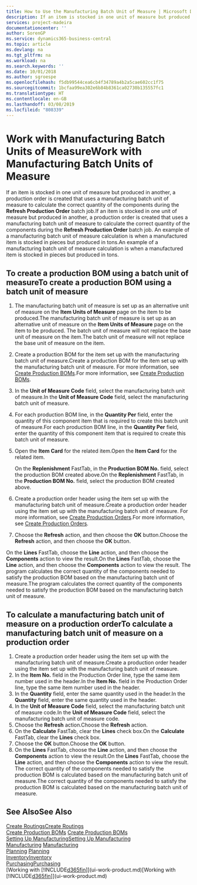 ```yaml
---
title: How to Use the Manufacturing Batch Unit of Measure | Microsoft Docs
description: If an item is stocked in one unit of measure but produced in another, then the production order must be use a manufacturing batch unit of measure to calculate the correct quantity of components. An example of a manufacturing batch unit of measure calculation is when a manufactured item is stocked in pieces but produced in tons.
services: project-madeira
documentationcenter: ''
author: SorenGP
ms.service: dynamics365-business-central
ms.topic: article
ms.devlang: na
ms.tgt_pltfrm: na
ms.workload: na
ms.search.keywords: ''
ms.date: 10/01/2018
ms.author: sgroespe
ms.openlocfilehash: f5db99544cea6cb4f34789a4b2a5cae602cc1f75
ms.sourcegitcommit: 1bcfaa99ea302e6b84b8361ca02730b135557fc1
ms.translationtype: HT
ms.contentlocale: en-GB
ms.lasthandoff: 03/08/2019
ms.locfileid: "808339"
---
```

# <a name="work-with-manufacturing-batch-units-of-measure"></a><span data-ttu-id="57bcf-104">Work with Manufacturing Batch Units of Measure</span><span class="sxs-lookup"><span data-stu-id="57bcf-104">Work with Manufacturing Batch Units of Measure</span></span>
<span data-ttu-id="57bcf-105">If an item is stocked in one unit of measure but produced in another, a production order is created that uses a manufacturing batch unit of measure to calculate the correct quantity of the components during the **Refresh Production Order** batch job.</span><span class="sxs-lookup"><span data-stu-id="57bcf-105">If an item is stocked in one unit of measure but produced in another, a production order is created that uses a manufacturing batch unit of measure to calculate the correct quantity of the components during the **Refresh Production Order** batch job.</span></span> <span data-ttu-id="57bcf-106">An example of a manufacturing batch unit of measure calculation is when a manufactured item is stocked in pieces but produced in tons.</span><span class="sxs-lookup"><span data-stu-id="57bcf-106">An example of a manufacturing batch unit of measure calculation is when a manufactured item is stocked in pieces but produced in tons.</span></span>  

## <a name="to-create-a-production-bom-using-a-batch-unit-of-measure"></a><span data-ttu-id="57bcf-107">To create a production BOM using a batch unit of measure</span><span class="sxs-lookup"><span data-stu-id="57bcf-107">To create a production BOM using a batch unit of measure</span></span>  
1.  <span data-ttu-id="57bcf-108">The manufacturing batch unit of measure is set up as an alternative unit of measure on the **Item Units of Measure** page on the item to be produced.</span><span class="sxs-lookup"><span data-stu-id="57bcf-108">The manufacturing batch unit of measure is set up as an alternative unit of measure on the **Item Units of Measure** page on the item to be produced.</span></span> <span data-ttu-id="57bcf-109">The batch unit of measure will not replace the base unit of measure on the item.</span><span class="sxs-lookup"><span data-stu-id="57bcf-109">The batch unit of measure will not replace the base unit of measure on the item.</span></span>  
2.  <span data-ttu-id="57bcf-110">Create a production BOM for the item set up with the manufacturing batch unit of measure.</span><span class="sxs-lookup"><span data-stu-id="57bcf-110">Create a production BOM for the item set up with the manufacturing batch unit of measure.</span></span> <span data-ttu-id="57bcf-111">For more information, see [Create Production BOMs](production-how-to-create-production-boms.md).</span><span class="sxs-lookup"><span data-stu-id="57bcf-111">For more information, see [Create Production BOMs](production-how-to-create-production-boms.md).</span></span>  
3.  <span data-ttu-id="57bcf-112">In the **Unit of Measure Code** field, select the manufacturing batch unit of measure.</span><span class="sxs-lookup"><span data-stu-id="57bcf-112">In the **Unit of Measure Code** field, select the manufacturing batch unit of measure.</span></span>  
4.  <span data-ttu-id="57bcf-113">For each production BOM line, in the **Quantity Per** field, enter the quantity of this component item that is required to create this batch unit of measure.</span><span class="sxs-lookup"><span data-stu-id="57bcf-113">For each production BOM line, in the **Quantity Per** field, enter the quantity of this component item that is required to create this batch unit of measure.</span></span>  
5.  <span data-ttu-id="57bcf-114">Open the **Item Card** for the related item.</span><span class="sxs-lookup"><span data-stu-id="57bcf-114">Open the **Item Card** for the related item.</span></span>  

    <span data-ttu-id="57bcf-115">On the **Replenishment** FastTab, in the **Production BOM No.** field, select the production BOM created above.</span><span class="sxs-lookup"><span data-stu-id="57bcf-115">On the **Replenishment** FastTab, in the **Production BOM No.** field, select the production BOM created above.</span></span>  
6.  <span data-ttu-id="57bcf-116">Create a production order header using the item set up with the manufacturing batch unit of measure.</span><span class="sxs-lookup"><span data-stu-id="57bcf-116">Create a production order header using the item set up with the manufacturing batch unit of measure.</span></span> <span data-ttu-id="57bcf-117">For more information, see [Create Production Orders](production-how-to-create-production-orders.md).</span><span class="sxs-lookup"><span data-stu-id="57bcf-117">For more information, see [Create Production Orders](production-how-to-create-production-orders.md).</span></span>  
7.  <span data-ttu-id="57bcf-118">Choose the **Refresh** action, and then choose  the **OK** button.</span><span class="sxs-lookup"><span data-stu-id="57bcf-118">Choose the **Refresh** action, and then choose  the **OK** button.</span></span>  

<span data-ttu-id="57bcf-119">On the **Lines** FastTab, choose the **Line** action, and then choose the **Components** action to view the result.</span><span class="sxs-lookup"><span data-stu-id="57bcf-119">On the **Lines** FastTab, choose the **Line** action, and then choose the **Components** action to view the result.</span></span> <span data-ttu-id="57bcf-120">The program calculates the correct quantity of the components needed to satisfy the production BOM based on the manufacturing batch unit of measure.</span><span class="sxs-lookup"><span data-stu-id="57bcf-120">The program calculates the correct quantity of the components needed to satisfy the production BOM based on the manufacturing batch unit of measure.</span></span>  

## <a name="to-calculate-a-manufacturing-batch-unit-of-measure-on-a-production-order"></a><span data-ttu-id="57bcf-121">To calculate a manufacturing batch unit of measure on a production order</span><span class="sxs-lookup"><span data-stu-id="57bcf-121">To calculate a manufacturing batch unit of measure on a production order</span></span>  
1.  <span data-ttu-id="57bcf-122">Create a production order header using the item set up with the manufacturing batch unit of measure.</span><span class="sxs-lookup"><span data-stu-id="57bcf-122">Create a production order header using the item set up with the manufacturing batch unit of measure.</span></span>  
2.  <span data-ttu-id="57bcf-123">In the **Item No.** field in the Production Order line, type the same item number used in the header.</span><span class="sxs-lookup"><span data-stu-id="57bcf-123">In the **Item No.** field in the Production Order line, type the same item number used in the header.</span></span>  
3.  <span data-ttu-id="57bcf-124">In the **Quantity** field, enter the same quantity used in the header.</span><span class="sxs-lookup"><span data-stu-id="57bcf-124">In the **Quantity** field, enter the same quantity used in the header.</span></span>  
4.  <span data-ttu-id="57bcf-125">In the **Unit of Measure Code** field, select the manufacturing batch unit of measure code.</span><span class="sxs-lookup"><span data-stu-id="57bcf-125">In the **Unit of Measure Code** field, select the manufacturing batch unit of measure code.</span></span>  
5.  <span data-ttu-id="57bcf-126">Choose the **Refresh** action.</span><span class="sxs-lookup"><span data-stu-id="57bcf-126">Choose the **Refresh** action.</span></span>
6.  <span data-ttu-id="57bcf-127">On the **Calculate** FastTab, clear the **Lines** check box.</span><span class="sxs-lookup"><span data-stu-id="57bcf-127">On the **Calculate** FastTab, clear the **Lines** check box.</span></span>  
7.  <span data-ttu-id="57bcf-128">Choose the **OK** button.</span><span class="sxs-lookup"><span data-stu-id="57bcf-128">Choose the **OK** button.</span></span>  
8.  <span data-ttu-id="57bcf-129">On the **Lines** FastTab, choose the **Line** action, and then choose the **Components** action to view the result.</span><span class="sxs-lookup"><span data-stu-id="57bcf-129">On the **Lines** FastTab, choose the **Line** action, and then choose the **Components** action to view the result.</span></span> <span data-ttu-id="57bcf-130">The correct quantity of the components needed to satisfy the production BOM is calculated based on the manufacturing batch unit of measure.</span><span class="sxs-lookup"><span data-stu-id="57bcf-130">The correct quantity of the components needed to satisfy the production BOM is calculated based on the manufacturing batch unit of measure.</span></span>  

## <a name="see-also"></a><span data-ttu-id="57bcf-131">See Also</span><span class="sxs-lookup"><span data-stu-id="57bcf-131">See Also</span></span>  
[<span data-ttu-id="57bcf-132">Create Routings</span><span class="sxs-lookup"><span data-stu-id="57bcf-132">Create Routings</span></span>](production-how-to-create-routings.md)  
<span data-ttu-id="57bcf-133">[Create Production BOMs](production-how-to-create-production-boms.md)   </span><span class="sxs-lookup"><span data-stu-id="57bcf-133">[Create Production BOMs](production-how-to-create-production-boms.md)   </span></span>  
[<span data-ttu-id="57bcf-134">Setting Up Manufacturing</span><span class="sxs-lookup"><span data-stu-id="57bcf-134">Setting Up Manufacturing</span></span>](production-configure-production-processes.md)  
<span data-ttu-id="57bcf-135">[Manufacturing](production-manage-manufacturing.md)  </span><span class="sxs-lookup"><span data-stu-id="57bcf-135">[Manufacturing](production-manage-manufacturing.md)  </span></span>  
<span data-ttu-id="57bcf-136">[Planning](production-planning.md) </span><span class="sxs-lookup"><span data-stu-id="57bcf-136">[Planning](production-planning.md) </span></span>  
[<span data-ttu-id="57bcf-137">Inventory</span><span class="sxs-lookup"><span data-stu-id="57bcf-137">Inventory</span></span>](inventory-manage-inventory.md)  
[<span data-ttu-id="57bcf-138">Purchasing</span><span class="sxs-lookup"><span data-stu-id="57bcf-138">Purchasing</span></span>](purchasing-manage-purchasing.md)  
<span data-ttu-id="57bcf-139">[Working with [!INCLUDE[d365fin](includes/d365fin_md.md)]](ui-work-product.md)</span><span class="sxs-lookup"><span data-stu-id="57bcf-139">[Working with [!INCLUDE[d365fin](includes/d365fin_md.md)]](ui-work-product.md)</span></span>  

